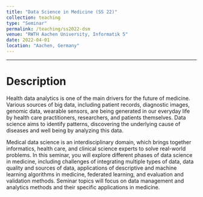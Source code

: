 ```yaml
---
title: "Data Science in Medicine (SS 22)"
collection: teaching
type: "Seminar"
permalink: /teaching/ss2022-dsm
venue: "RWTH Aachen University, Informatik 5"
date: 2022-04-01
location: "Aachen, Germany"
---
```



---

<!-- 
Heading 1
======

Heading 2
======

Heading 3
====== -->

Description
====== 

Health data analytics is one of the main drivers for the future of medicine. Various sources of big data, including patient records, diagnostic images, genomic data, wearable sensors, are being generated in our everyday life by health care practitioners, researchers, and patients themselves. Data science aims to identify patterns, discovering the underlying cause of diseases and well being by analyzing this data.

Medical data science is an interdisciplinary domain, which brings together informatics, health care, and clinical science experts to solve real-world problems. In this seminar, you will explore different phases of data science in medicine, including challenges of integrating multiple types of data, data quality and sources of data, applications of descriptive and machine learning algorithms in medicine, federated learning, and evaluation and validation methods. Seminar topics will focus on data management and analytics methods and their specific applications in medicine.
